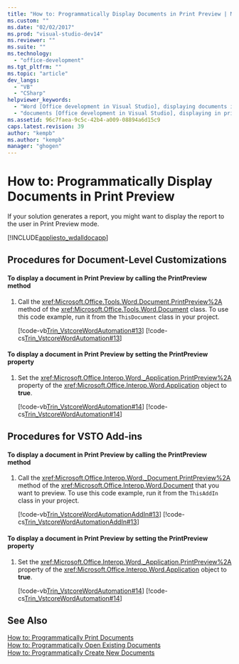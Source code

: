 ```yaml
---
title: "How to: Programmatically Display Documents in Print Preview | Microsoft Docs"
ms.custom: ""
ms.date: "02/02/2017"
ms.prod: "visual-studio-dev14"
ms.reviewer: ""
ms.suite: ""
ms.technology: 
  - "office-development"
ms.tgt_pltfrm: ""
ms.topic: "article"
dev_langs: 
  - "VB"
  - "CSharp"
helpviewer_keywords: 
  - "Word [Office development in Visual Studio], displaying documents in print preview"
  - "documents [Office development in Visual Studio], displaying in print preview"
ms.assetid: 96c7faea-9c5c-42b4-a009-08894a6d15c9
caps.latest.revision: 39
author: "kempb"
ms.author: "kempb"
manager: "ghogen"
---
```

# How to: Programmatically Display Documents in Print Preview
  If your solution generates a report, you might want to display the report to the user in Print Preview mode.  
  
 [!INCLUDE[appliesto_wdalldocapp](../vsto/includes/appliesto-wdalldocapp-md.md)]  
  
## Procedures for Document-Level Customizations  
  
#### To display a document in Print Preview by calling the PrintPreview method  
  
1.  Call the <xref:Microsoft.Office.Tools.Word.Document.PrintPreview%2A> method of the <xref:Microsoft.Office.Tools.Word.Document> class. To use this code example, run it from the `ThisDocument` class in your project.  
  
     [!code-vb[Trin_VstcoreWordAutomation#13](../vsto/codesnippet/VisualBasic/Trin_VstcoreWordAutomationVB/ThisDocument.vb#13)]
     [!code-cs[Trin_VstcoreWordAutomation#13](../vsto/codesnippet/CSharp/Trin_VstcoreWordAutomationCS/ThisDocument.cs#13)]  
  
#### To display a document in Print Preview by setting the PrintPreview property  
  
1.  Set the <xref:Microsoft.Office.Interop.Word._Application.PrintPreview%2A> property of the <xref:Microsoft.Office.Interop.Word.Application> object to **true**.  
  
     [!code-vb[Trin_VstcoreWordAutomation#14](../vsto/codesnippet/VisualBasic/Trin_VstcoreWordAutomationVB/ThisDocument.vb#14)]
     [!code-cs[Trin_VstcoreWordAutomation#14](../vsto/codesnippet/CSharp/Trin_VstcoreWordAutomationCS/ThisDocument.cs#14)]  
  
## Procedures for VSTO Add-ins  
  
#### To display a document in Print Preview by calling the PrintPreview method  
  
1.  Call the <xref:Microsoft.Office.Interop.Word._Document.PrintPreview%2A> method of the <xref:Microsoft.Office.Interop.Word.Document> that you want to preview. To use this code example, run it from the `ThisAddIn` class in your project.  
  
     [!code-vb[Trin_VstcoreWordAutomationAddIn#13](../vsto/codesnippet/VisualBasic/Trin_VstcoreWordAutomationAddIn/ThisAddIn.vb#13)]
     [!code-cs[Trin_VstcoreWordAutomationAddIn#13](../vsto/codesnippet/CSharp/Trin_VstcoreWordAutomationAddIn/ThisAddIn.cs#13)]  
  
#### To display a document in Print Preview by setting the PrintPreview property  
  
1.  Set the <xref:Microsoft.Office.Interop.Word._Application.PrintPreview%2A> property of the <xref:Microsoft.Office.Interop.Word.Application> object to **true**.  
  
     [!code-vb[Trin_VstcoreWordAutomation#14](../vsto/codesnippet/VisualBasic/Trin_VstcoreWordAutomationVB/ThisDocument.vb#14)]
     [!code-cs[Trin_VstcoreWordAutomation#14](../vsto/codesnippet/CSharp/Trin_VstcoreWordAutomationCS/ThisDocument.cs#14)]  
  
## See Also  
 [How to: Programmatically Print Documents](../vsto/how-to-programmatically-print-documents.md)   
 [How to: Programmatically Open Existing Documents](../vsto/how-to-programmatically-open-existing-documents.md)   
 [How to: Programmatically Create New Documents](../vsto/how-to-programmatically-create-new-documents.md)  
  
  
